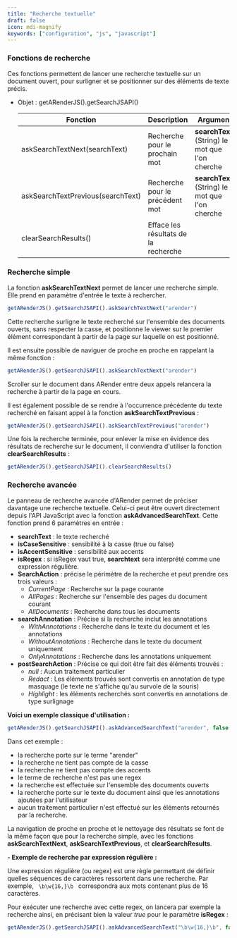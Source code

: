```yaml
---
title: "Recherche textuelle"
draft: false
icon: mdi-magnify
keywords: ["configuration", "js", "javascript"]
---
```


### Fonctions de recherche
Ces fonctions permettent de lancer une recherche textuelle sur un document ouvert, pour surligner et se positionner sur des éléments de texte précis.

- Objet : getARenderJS().getSearchJSAPI()

    | Fonction                                                                                                                         | Description                              | Argument                           |
    | -------------------------------------------------------------------------------------------------------------------------------- | ---------------------------------------- | ---------------------------------- |
    | askSearchTextNext(searchText)                                                                                                    | Recherche pour le prochain mot           | **searchText**: (String) le mot que l'on cherche                                                                                                                                                                                                                                                                                                                                                       |
    | askSearchTextPrevious(searchText)                                                                                                | Recherche pour le précédent mot          | **searchText**: (String) le mot que l'on cherche                                                                                                                                                                                                                                                                                                                                                       |
    | clearSearchResults()                                                                                                             | Efface les résultats de la recherche     |                                                                                                                                                                                                                                                                                                                                                                                                        |

### Recherche simple

La fonction **askSearchTextNext** permet de lancer une recherche simple. Elle prend en paramètre d'entrée le texte à rechercher.
```javascript
getARenderJS().getSearchJSAPI().askSearchTextNext("arender")
```
Cette recherche surligne le texte recherché sur l'ensemble des documents ouverts, sans respecter la casse, et positionne le viewer sur le premier élément correspondant à partir de la page sur laquelle on est positionné.

Il est ensuite possible de naviguer de proche en proche en rappelant la même fonction :
```javascript
getARenderJS().getSearchJSAPI().askSearchTextNext("arender")
```

Scroller sur le document dans ARender entre deux appels relancera la recherche à partir de la page en cours.

Il est également possible de se rendre à l'occurrence précédente du texte recherché en faisant appel à la fonction **askSearchTextPrevious** :
```javascript
getARenderJS().getSearchJSAPI().askSearchTextPrevious("arender")
```

Une fois la recherche terminée, pour enlever la mise en évidence des résultats de recherche sur le document, il conviendra d'utiliser la fonction **clearSearchResults** :
```javascript
getARenderJS().getSearchJSAPI().clearSearchResults()
```

### Recherche avancée

Le panneau de recherche avancée d'ARender permet de préciser davantage une recherche textuelle.
Celui-ci peut être ouvert directement depuis l'API JavaScript avec la fonction **askAdvancedSearchText**.
Cette fonction prend 6 paramètres en entrée :
- **searchText** : le texte recherché
- **isCaseSensitive** : sensibilité à la casse (true ou false)
- **isAccentSensitive** : sensibilité aux accents
- **isRegex** : si isRegex vaut true, **searchtext** sera interprété comme une expression régulière.
- **SearchAction** : précise le périmètre de la recherche et peut prendre ces trois valeurs :
    - *CurrentPage* : Recherche sur la page courante
    - *AllPages* : Recherche sur l'ensemble des pages du document courant
    - *AllDocuments* : Recherche dans tous les documents
- **searchAnnotation** : Précise si la recherche inclut les annotations
    - *WithAnnotations* : Recherche dans le texte du document et les annotations
    - *WithoutAnnotations* : Recherche dans le texte du document uniquement
    - *OnlyAnnotations* : Recherche dans les annotations uniquement
- **postSearchAction** : Précise ce qui doit être fait des éléments trouvés :
    - *null* : Aucun traitement particulier
    - *Redact* : Les éléments trouvés sont convertis en annotation de type masquage (le texte ne s'affiche qu'au survole de la souris)
    - *Highlight* : les éléments recherchés sont convertis en annotations de type surlignage

**Voici un exemple classique d'utilisation :**

```javascript
getARenderJS().getSearchJSAPI().askAdvancedSearchText("arender", false, false, false, "AllDocuments", "WithAnnotations", null)
```
Dans cet exemple :
- la recherche porte sur le terme "arender"
- la recherche ne tient pas compte de la casse
- la recherche ne tient pas compte des accents
- le terme de recherche n'est pas une regex
- la recherche est effectuée sur l'ensemble des documents ouverts
- la recherche porte sur le texte du document ainsi que les annotations ajoutées par l'utilisateur
- aucun traitement particulier n'est effectué sur les éléments retournés par la recherche.


La navigation de proche en proche et le nettoyage des résultats se font de la même façon que pour la recherche simple, avec les fonctions **askSearchTextNext**, **askSearchTextPrevious**, et **clearSearchResults**.

**- Exemple de recherche par expression régulière :**

Une expression régulière (ou regex) est une règle permettant de définir quelles séquences de caractères ressortent dans une recherche.
Par exemple, <code> \b\w{16,}\b </code> correspondra aux mots contenant plus de 16 caractères.

Pour exécuter une recherche avec cette regex, on lancera par exemple la recherche ainsi, en précisant bien la valeur *true* pour le paramètre **isRegex** :

```javascript
getARenderJS().getSearchJSAPI().askAdvancedSearchText("\b\w{16,}\b", false, false, true, "AllDocuments", "WithAnnotations", null)
```